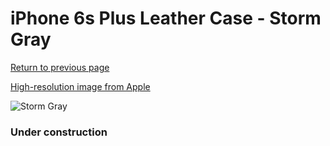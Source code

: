 # iPhone 6s Plus Leather Case - Storm Gray

[Return to previous page](/iphone_6)

[High-resolution image from Apple](https://store.storeimages.cdn-apple.com/8756/as-images.apple.com/is/MM322?wid=4500&hei=4500&fmt=png)

<div style="width: 384px"><img src="/everyphone/MM322.png" alt="Storm Gray"></div>

### Under construction
